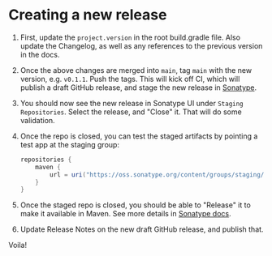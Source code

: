 # Creating a new release

1. First, update the `project.version` in the root build.gradle file. Also update the Changelog, as well as any references to the previous version in the docs.

1. Once the above changes are merged into `main`, tag `main` with the new version, e.g. `v0.1.1`. Push the tags. This will kick off CI, which will publish a draft GitHub release, and stage the new release in [Sonatype](https://oss.sonatype.org).

1. You should now see the new release in Sonatype UI under `Staging Repositories`. Select the release, and "Close" it. That will do some validation.

1. Once the repo is closed, you can test the staged artifacts by pointing a test app at the staging group:

    ```groovy
    repositories {
        maven {
            url = uri("https://oss.sonatype.org/content/groups/staging/")
        }
    }
    ```

1. Once the staged repo is closed, you should be able to "Release" it to make it available in Maven. See more details in [Sonatype docs](https://help.sonatype.com/repomanager2/staging-releases/managing-staging-repositories).

1. Update Release Notes on the new draft GitHub release, and publish that.

Voila!
